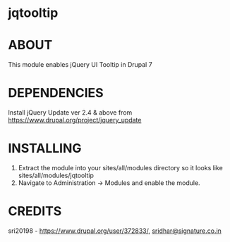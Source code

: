 jqtooltip
=========

ABOUT
=====

This module enables jQuery UI Tooltip in Drupal 7

DEPENDENCIES
============

Install jQuery Update ver 2.4 & above from https://www.drupal.org/project/jquery_update

INSTALLING
==========

1. Extract the module into your sites/all/modules directory so it looks like sites/all/modules/jqtooltip
2. Navigate to Administration -> Modules and enable the module.

CREDITS
=======

sri20198 - https://www.drupal.org/user/372833/, sridhar@signature.co.in
